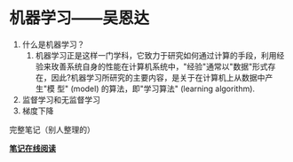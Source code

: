 # 机器学习——吴恩达

1. 什么是机器学习？
   1. 机器学习正是这样一门学科，它致力于研究如何通过计算的手段，利用经 验来玫善系统自身的性能在计算机系统中，"经验"通常以"数据"形式存 在，因此?机器学习所研究的主要内容，是关于在计算机上从数据中产生"模 型" (model) 的算法，即"学习算法" (learning algorithm).
2. 监督学习和无监督学习
3. 梯度下降



完整笔记（别人整理的）

[**笔记在线阅读**](http://www.ai-start.com/ml2014)
